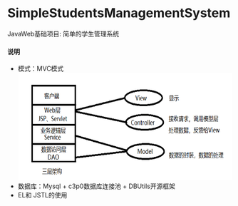 # SimpleStudentsManagementSystem
JavaWeb基础项目: 简单的学生管理系统
 #### 说明
  * 模式：MVC模式 <img src="https://github.com/Cqh-i/SimpleStudentsManagementSystem/blob/master/img/three.png" width = "621" height="241">
  * 数据库：Mysql + c3p0数据库连接池 + DBUtils开源框架
  * EL和 JSTL的使用
  
